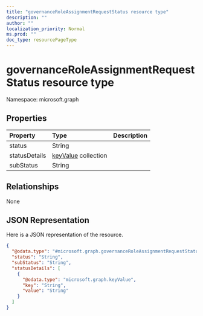 ```yaml
---
title: "governanceRoleAssignmentRequestStatus resource type"
description: ""
author: ""
localization_priority: Normal
ms.prod: ""
doc_type: resourcePageType
---
```


# governanceRoleAssignmentRequestStatus resource type


Namespace: microsoft.graph



## Properties
|Property|Type|Description|
|:---|:---|:---|
|status|String||
|statusDetails|[keyValue](../resources/keyvalue.md) collection||
|subStatus|String||

## Relationships
None

## JSON Representation
Here is a JSON representation of the resource.
<!-- {
  "blockType": "resource",
  "@odata.type": "microsoft.graph.governanceRoleAssignmentRequestStatus"
}
-->
``` json
{
  "@odata.type": "#microsoft.graph.governanceRoleAssignmentRequestStatus",
  "status": "String",
  "subStatus": "String",
  "statusDetails": [
    {
      "@odata.type": "microsoft.graph.keyValue",
      "key": "String",
      "value": "String"
    }
  ]
}
```

